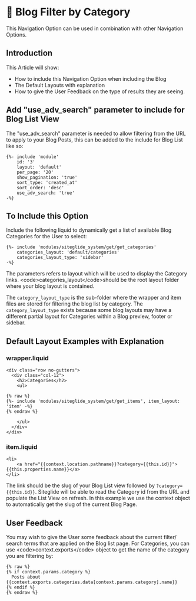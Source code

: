 # 🔹 Blog Filter by Category

This Navigation Option can be used in combination with other Navigation Options.

## Introduction

This Article will show:

* How to include this Navigation Option when including the Blog
* The Default Layouts with explanation
* How to give the User Feedback on the type of results they are seeing.

## Add "use\_adv\_search" parameter to include for Blog List View

The "use\_adv\_search" parameter is needed to allow filtering from the URL to apply to your Blog Posts, this can be added to the include for Blog List like so:

```liquid
{%- include 'module'
    id: '3'
    layout: 'default'
    per_page: '20'
    show_pagination: 'true'
    sort_type: 'created_at'
    sort_order: 'desc'
    use_adv_search: 'true' 
-%}

```

## To Include this Option

Include the following liquid to dynamically get a list of available Blog Categories for the User to select:

```liquid
{%- include 'modules/siteglide_system/get/get_categories'
    categories_layout: 'default/categories'
    categories_layout_type: 'sidebar' 
-%}

```

The parameters refers to layout which will be used to display the Category links. \<code>categories\_layout\</code>should be the root layout folder where your blog layout is contained.

The `category_layout_type` is the sub-folder where the wrapper and item files are stored for filtering the blog list by category. The `category_layout_type` exists because some blog layouts may have a different partial layout for Categories within a Blog preview, footer or sidebar.

## Default Layout Examples with Explanation

### wrapper.liquid

```liquid
<div class="row no-gutters">
  <div class="col-12">
    <h2>Categories</h2>
    <ul>
      
{% raw %}
{%- include 'modules/siteglide_system/get/get_items', item_layout: 'item' -%}
{% endraw %}

    </ul>
  </div>
</div>

```

### item.liquid

```liquid
<li>
    <a href="{{context.location.pathname}}?category={{this.id}}">{{this.properties.name}}</a>
</li>

```

The link should be the slug of your Blog List view followed by `?category={{this.id}}`. Siteglide will be able to read the Category id from the URL and populate the List View on refresh. In this example we use the context object to automatically get the slug of the current Blog Page.

## User Feedback

You may wish to give the User some feedback about the current filter/ search terms that are applied on the Blog list page. For Categories, you can use \<code>context.exports\</code> object to get the name of the category you are filtering by:

```liquid
{% raw %}
{% if context.params.category %}
  Posts about {{context.exports.categories.data[context.params.category].name}}
{% endif %}
{% endraw %}
```
